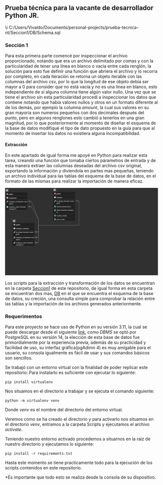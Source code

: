 ## Prueba técnica para la vacante de desarrollador Python JR.
\i C:/Users/Vivaldo/Documents/personal-projects/prueba-tecnica-nt/Seccion1/DB/Schema.sql

### Sección 1

Para esta primera parte comencé por inspeccionar el archivo proporcionado, notando que era un archivo delimitado por comas y con la particularidad de tener una línea en blanco o vacía entre cada renglón, la solución para esto fue definir una función que abriera el archivo y lo recorra por completo, en cada iteración se retorna un objeto iterable con las columnas del archivo csv, por lo que la longitud de ese objeto debía ser mayor a 0 para consider que no está vacía y no es una línea en blanco, esto independiente de si alguna columna tiene algún valor nullo.
Una vez que se tiene el archivo sin esta particularidad procedí a inspeccionar los datos que contiene notando que había valores nullos y otros en un formato diferente al de los demás, por ejemplo la columna *amount*, la cual sus valores en su gran mayoria son numeros pequeños con dos decimales después del punto, pero en algunos renglones esto cambió a tenerlos en una gran magnitud, por lo que posteriormente al momento de diseñar el esquema de la base de datos modifiqué el tipo de dato propuesto en la guía para que al momento de insertar los datos no existiera alguna incompatibilidad.

#### Extracción

En este apartado de igual forma me apoyé en Python para realizar esta tarea, creando una función que tomaba ciertos párametros de entrada y de esta manera extraer las columnas deseadas del archivo csv original, exportando la información y diviendola en partes mas pequeñas, teniendo un archivo individual para las tablas del esquema de la base de datos, en el formato de las mismas para realizar la importación de manera eficaz.

![Diagrama de entidad relación](https://github.com/VivaldoGP/prueba-tecnica/blob/main/ER_diagram.png)

Los scripts para la extracción y transformación de los datos se encuentran en la carpeta [Seccion1](https://github.com/VivaldoGP/prueba-tecnica/tree/main/Seccion1) de este repositorio, de igual forma en esta carpeta se encuentran dos mas, [DB](https://github.com/VivaldoGP/prueba-tecnica/tree/main/Seccion1/DB) en el que se encuentra el esquema de la base de datos, su creción, una consulta simple para comprobar la relación entre las tablas y la importación de los archivos generados anteriormente.

### Requerimentos
Para este proyecto se hace uso de Python en su versión 3.11, la cual se puede descargar desde el siguiente [link](https://www.python.org/), como *DBMS* se optó por PostgreSQL en su versión 14, la elección de esta base de datos fue primordialmente por la experiencia previa, además de su practicidad y facilidad de uso, su interfaz gráfica(pgAdimn 4) es muy amigable para el usuario, su consola igualmente es fácil de usar y sus comandos básicos son sencillos. 

Se trabajó con un entorno virtual con la finalidad de poder replicar este repositorio:
Para instalarlo es suficiente con ejecutar lo siguiente:
```console
pip install virtualenv
```
Nos situamos en el directorio a trabajar y se ejecuta el comando siguiente:
```console
python -m virtualenv venv
```
Donde *venv* es el nombre del directorio del entorno virtual.

Veremos como se ha creado el directorio y para activarlo nos situamos en el directorio *venv*, entramos a la carpeta Scripts y ejecutamos el archivo *activate*.

Teniendo nuestro entorno activado procedemos a situarnos en la raíz de nuestro directorio y ejecutamos lo siguiente:

```console
pip install -r requirements.txt
```
Hasta este momento se tiene practicamente todo para la ejecución de los scripts contenidos en este repositorio.

*Es importante que todo esto se realiza desde la consola de su dispositivo.

